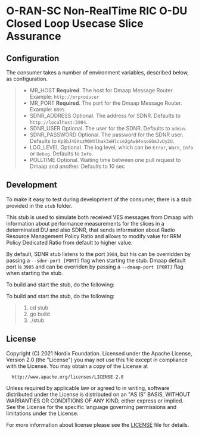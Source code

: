 # O-RAN-SC Non-RealTime RIC O-DU Closed Loop Usecase Slice Assurance 

## Configuration

The consumer takes a number of environment variables, described below, as configuration.

>- MR_HOST              **Required**. The host for Dmaap Message Router.                           Example: `http://mrproducer`
>- MR_PORT              **Required**. The port for the Dmaap Message Router.                       Example: `8095`
>- SDNR_ADDRESS         Optional. The address for SDNR.                                            Defaults to `http://localhost:3904`.
>- SDNR_USER            Optional. The user for the SDNR.                                           Defaults to `admin`.
>- SDNR_PASSWORD        Optional. The password for the SDNR user.                                  Defaults to `Kp8bJ4SXszM0WXlhak3eHlcse2gAw84vaoGGmJvUy2U`.
>- LOG_LEVEL            Optional. The log level, which can be `Error`, `Warn`, `Info` or `Debug`.  Defaults to `Info`.
>- POLLTIME             Optional. Waiting time between one pull request to Dmaap and another.      Defaults to 10 sec


## Development

To make it easy to test during development of the consumer, there is a stub provided in the `stub` folder.

This stub is used to simulate both received VES messages from Dmaap with information about performance measurements for the slices in a determinated DU and also SDNR, that sends information about Radio Resource Management Policy Ratio and allows to modify value for RRM Policy Dedicated Ratio from default to higher value. 

By default, SDNR stub listens to the port `3904`, but his can be overridden by passing a `--sdnr-port [PORT]` flag when starting the stub. Dmaap default port is `3905` and can be overriden by passing a `--dmaap-port [PORT]` flag when starting the stub.

To build and start the stub, do the following:

To build and start the stub, do the following:
>1. cd stub
>2. go build
>3. ./stub

## License

Copyright (C) 2021 Nordix Foundation.
Licensed under the Apache License, Version 2.0 (the "License")
you may not use this file except in compliance with the License.
You may obtain a copy of the License at

      http://www.apache.org/licenses/LICENSE-2.0

Unless required by applicable law or agreed to in writing, software
distributed under the License is distributed on an "AS IS" BASIS,
WITHOUT WARRANTIES OR CONDITIONS OF ANY KIND, either express or implied.
See the License for the specific language governing permissions and
limitations under the License.

For more information about license please see the [LICENSE](LICENSE.txt) file for details.